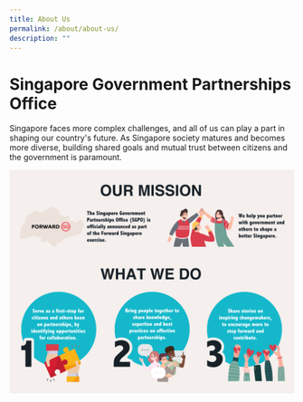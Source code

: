 ```yaml
---
title: About Us
permalink: /about/about-us/
description: ""
---
```

# Singapore Government Partnerships Office
Singapore faces more complex challenges, and all of us can play a part in shaping our country's future. As Singapore society matures and becomes more diverse, building shared goals and mutual trust between citizens and the government is paramount. 

![About Singapore Government Partnerships Office](/images/about%20singapore%20government%20partnerships%20office.jpg)
